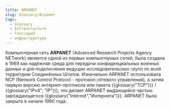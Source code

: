 ```yaml
---
title: ARPANET
slug: Glossary/Arpanet
tags:
  - Glossary
  - Infrastructure
  - Глоссарий
  - инфраструктура
---
```


Компьютерная сеть **ARPANET** (Advanced Research Projects Agency NETwork) является одной из первых компьютерных сетей, была создана в 1969 как надёжная среда для передачи конфиденциальных военных данных и для подключения ведущих исследовательских групп по всей территории Соединённых Штатов. Изначально ARPANET использовала NCP (Network Control Protocol - протокол сетевого управления), а затем первую версию интернет-протокола или пакета {{glossary("TCP")}} / {{glossary("IPv4", "IP")}}, что делает ARPANET выдающейся частью зарождающегося {{glossary("Internet","Интернета")}}. ARPANET была закрыта в начале 1990 года.
